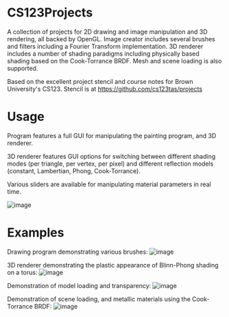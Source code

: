 # CS123Projects
A collection of projects for 2D drawing and image manipulation and 3D rendering, all backed by OpenGL. Image creator includes several brushes and filters including a Fourier Transform implementation.
3D renderer includes a number of shading paradigms including physically based shading based on the Cook-Torrance BRDF. Mesh and scene loading is also supported.

Based on the excellent project stencil and course notes for Brown University's CS123. Stencil is at https://github.com/cs123tas/projects

# Usage
Program features a full GUI for manipulating the painting program, and 3D renderer.

3D renderer features GUI options for switching between different shading modes (per triangle, per vertex, per pixel) and different reflection models (constant, Lambertian, Phong, Cook-Torrance).

Various sliders are available for manipulating material parameters in real time.

![image](https://github.com/AlexMC1997/CS123Projects/assets/98240120/fdefff35-84cb-4665-aa3e-2d8af9620def)


# Examples
Drawing program demonstrating various brushes:
![image](https://github.com/AlexMC1997/CS123Projects/assets/98240120/21f54ab7-678f-46c6-bb3e-177b02e0ddb3)

3D renderer demonstrating the plastic appearance of Blinn-Phong shading on a torus:
![image](https://github.com/AlexMC1997/CS123Projects/assets/98240120/ca0c6084-23be-4aba-baca-84511168bf37)

Demonstration of model loading and transparency:
![image](https://github.com/AlexMC1997/CS123Projects/assets/98240120/2bdadaa1-0c41-4a2d-bbc1-c9ef464a9aef)

Demonstration of scene loading, and metallic materials using the Cook-Torrance BRDF:
![image](https://github.com/AlexMC1997/CS123Projects/assets/98240120/9517d881-6d53-4695-b1b1-75782a01c684)





